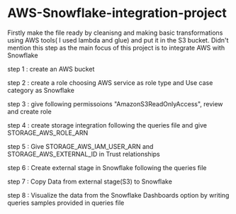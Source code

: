 # AWS-Snowflake-integration-project

Firstly make the file ready by cleanisng and making basic transformations using AWS tools( I used lambda and glue) and put it in the S3 bucket. Didn't mention this step as the main focus of this project is to integrate AWS with Snowflake


step 1 :  create an AWS bucket

step 2 :  create a role choosing AWS service as role type and Use case category as Snowflake

step 3 :  give following permissoions "AmazonS3ReadOnlyAccess", review and create role

step 4 :  create storage integration following the queries file and give STORAGE_AWS_ROLE_ARN

step 5 :  Give STORAGE_AWS_IAM_USER_ARN and STORAGE_AWS_EXTERNAL_ID in Trust relationships

step 6 :  Create external stage in Snowflake following the queries file

step 7 :  Copy Data from external stage(S3) to Snowflake

step 8 :  Visualize the data from the Snowflake Dashboards option by writing queries samples provided in queries file

